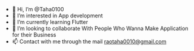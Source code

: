 - 👋 Hi, I’m @Taha0100
- 👀 I’m interested in App development
- 🌱 I’m currently learning  Flutter
- 💞️ I’m looking to collaborate With People Who Wanna Make Application for their Business
- 📫 Contact with me through the mail raotaha0010@gmail.com

<!---
Taha0100/Taha0100 is a ✨ special ✨ repository because its `README.md` (this file) appears on your GitHub profile.
You can click the Preview link to take a look at your changes.
--->
